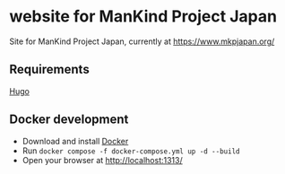 # website for ManKind Project Japan

Site for ManKind Project Japan, currently at https://www.mkpjapan.org/

## Requirements

[Hugo](https://gohugo.io/)

## Docker development

- Download and install [Docker](https://www.docker.com/)
- Run `docker compose -f docker-compose.yml up -d --build`
- Open your browser at [http://localhost:1313/](http://localhost:1313/)